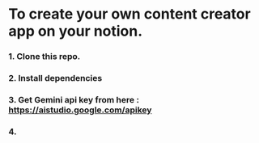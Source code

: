# To create your own content creator app on your notion.

### 1. Clone this repo.
### 2. Install dependencies
### 3. Get Gemini api key from here : https://aistudio.google.com/apikey
### 4.
